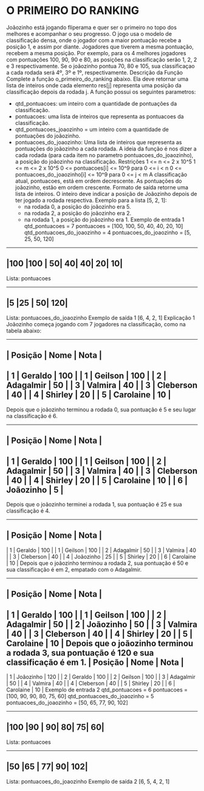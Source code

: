 # O PRIMEIRO DO RANKING

Joãozinho está jogando fliperama e quer ser o primeiro no topo dos melhores e acompanhar o seu progresso. O jogo usa o modelo de classificação densa,
onde o jogador com a maior pontuação recebe a posição 1, e assim por diante. Jogadores que tiverem a mesma pontuação, recebem a mesma posição.
Por exemplo, para os 4 melhores jogadores com pontuações 100, 90, 90 e 80, as posições na classificação serão 1, 2, 2 e 3 respectivamente.
Se o joãozinho pontua 70, 80 e 105, sua classificaçao a cada rodada será 4º, 3º e 1º, respectivamente.
Descrição da Função
Complete a função o_primeiro_do_ranking abaixo. Ela deve retornar uma lista de inteiros onde cada elemento res[j] representa uma posição da classificação depois da rodada j.
A função possui os seguintes parametros:
* qtd_pontuacoes: um inteiro com a quantidade de pontuações da classificação.
* pontuacoes: uma lista de inteiros que representa as pontuacoes da classificação.
* qtd_pontuacoes_joaozinho =  um inteiro com a quantidade de pontuações do joãozinho.
* pontuacoes_do_joaozinho: Uma lista de inteiros que representa as pontuações do joãozinho a cada rodada.
A ideia da função é nos dizer a cada rodada (para cada item no parametro pontuacoes_do_joaozinho), a posição do joãozinho na classificação.
Restrições
1 <= n <= 2 x 10^5
1 <= m <= 2 x 10^5
0 <= pontuacoes[i] <= 10^9 para 0 <= i < n
0 <= pontuacoes_do_joaozinho[i] <= 10^9 para 0 <= j < m
A classificação atual, pontuacoes, está em ordem decrescente.
As pontuações do joãozinho, estão em ordem crescente.
Formato de saída
retorne uma lista de inteiros. O inteiro deve indicar a posição de Joãozinho depois de ter jogado a rodada respectiva. Exemplo
para a lista [5, 2, 1]:
    - na rodada 0, a posição do joãozinho era 5.
    - na rodada 2, a posição do joãozinho era 2.
    - na rodada 1, a posição do joãozinho era 1.
Exemplo de entrada 1
qtd_pontuacoes = 7
pontuacoes = [100, 100, 50, 40, 40, 20, 10]
qtd_pontuacoes_do_joaozinho = 4
pontuacoes_do_joaozinho = [5, 25, 50, 120]
_______________________________
|100 |100 | 50| 40| 40| 20| 10|
-------------------------------
Lista: pontuacoes
_________________
|5 |25 | 50| 120|
-----------------
Lista: pontuacoes_do_joaozinho
Exemplo de saída 1
[6, 4, 2, 1]
Explicação 1
Joãozinho começa jogando com 7 jogadores na classificação, como na tabela abaixo:
_______________________________
| Posição |    Nome    | Nota |
-------------------------------
| 1      | Geraldo     | 100  |
| 1      | Geilson     | 100  |
| 2      | Adagalmir   | 50   |
| 3      | Valmira     | 40   |
| 3      | Cleberson   | 40   |
| 4      | Shirley     | 20   |
| 5      | Carolaine   | 10   |
-------------------------------
Depois que o joãozinho terminou a rodada 0, sua pontuação é 5 e seu lugar na classificação é 6.
_______________________________
| Posição |    Nome    | Nota |
-------------------------------
| 1      | Geraldo     | 100  |
| 1      | Geilson     | 100  |
| 2      | Adagalmir   | 50   |
| 3      | Valmira     | 40   |
| 3      | Cleberson   | 40   |
| 4      | Shirley     | 20   |
| 5      | Carolaine   | 10   |
| 6      | Joãozinho   | 5    |
-------------------------------
Depois que o joãozinho terminei a rodada 1, sua pontuação é 25 e sua classificação é 4.
_______________________________
| Posição |    Nome    | Nota |
-------------------------------
| 1      | Geraldo     | 100  |
| 1      | Geilson     | 100  |
| 2      | Adagalmir   | 50   |
| 3      | Valmira     | 40   |
| 3      | Cleberson   | 40   |
| 4      | Joãozinho   | 25   |
| 5      | Shirley     | 20   |
| 6      | Carolaine   | 10   |
Depois que o joãozinho terminou a rodada 2, sua pontuação é 50 e sua classificação é em 2, empatado com o Adagalmir.
_______________________________
| Posição |    Nome    | Nota |
-------------------------------
| 1      | Geraldo     | 100  |
| 1      | Geilson     | 100  |
| 2      | Adagalmir   | 50   |
| 2      | Joãozinho   | 50   |
| 3      | Valmira     | 40   |
| 3      | Cleberson   | 40   |
| 4      | Shirley     | 20   |
| 5      | Carolaine   | 10   |
Depois que o joãozinho terminou a rodada 3, sua pontuação é 120 e sua classificação é em 1.
| Posição |    Nome    | Nota |
-------------------------------
| 1      | Joãozinho   | 120  |
| 2      | Geraldo     | 100  |
| 2      | Geilson     | 100  |
| 3      | Adagalmir   | 50   |
| 4      | Valmira     | 40   |
| 4      | Cleberson   | 40   |
| 5      | Shirley     | 20   |
| 6      | Carolaine   | 10   |
Exemplo de entrada 2
qtd_pontuacoes = 6
pontuacoes = [100, 90, 90, 80, 75, 60]
qtd_pontuacoes_do_joaozinho = 5
pontuacoes_do_joaozinho = [50, 65, 77, 90, 102]
__________________________
|100 |90 | 90| 80| 75| 60|
--------------------------
Lista: pontuacoes
______________________
|50 |65 | 77| 90| 102|
----------------------
Lista: pontuacoes_do_joaozinho
Exemplo de saída 2
[6, 5, 4, 2, 1]